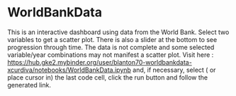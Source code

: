 # WorldBankData

This is an interactive dashboard using data from the World Bank.  Select two variables to get a scatter plot.  There is also a slider at the bottom to see progression through time.  The  data is not complete and some selected variable/year combinations may not manifest a scatter plot.  Visit here : https://hub.gke2.mybinder.org/user/blanton70-worldbankdata-xcurdiva/notebooks/WorldBankData.ipynb and, if necessary, select ( or place cursor in) the last code cell, click the run button and follow the generated link.
